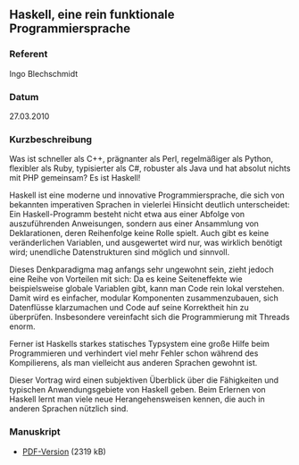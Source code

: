 ## Haskell, eine rein funktionale Programmiersprache


### Referent
Ingo Blechschmidt

### Datum
 27.03.2010

### Kurzbeschreibung
Was ist schneller als C++, prägnanter als Perl, regelmäßiger als Python,
flexibler als Ruby, typisierter als C#, robuster als Java und hat absolut
nichts mit PHP gemeinsam? Es ist Haskell!

Haskell ist eine moderne und innovative Programmiersprache, die sich von
bekannten imperativen Sprachen in vielerlei Hinsicht deutlich unterscheidet:
Ein Haskell-Programm besteht nicht etwa aus einer Abfolge von auszuführenden
Anweisungen, sondern aus einer Ansammlung von Deklarationen, deren Reihenfolge
keine Rolle spielt. Auch gibt es keine veränderlichen Variablen, und
ausgewertet wird nur, was wirklich benötigt wird; unendliche Datenstrukturen
sind möglich und sinnvoll.

Dieses Denkparadigma mag anfangs sehr ungewohnt sein, zieht jedoch eine Reihe
von Vorteilen mit sich: Da es keine Seiteneffekte wie beispielsweise globale
Variablen gibt, kann man Code rein lokal verstehen. Damit wird es einfacher,
modular Komponenten zusammenzubauen, sich Datenflüsse klarzumachen und Code auf
seine Korrektheit hin zu überprüfen. Insbesondere vereinfacht sich die
Programmierung mit Threads enorm.

Ferner ist Haskells starkes statisches Typsystem eine große Hilfe beim
Programmieren und verhindert viel mehr Fehler schon während des Kompilierens,
als man vielleicht aus anderen Sprachen gewohnt ist.

Dieser Vortrag wird einen subjektiven Überblick über die Fähigkeiten und
typischen Anwendungsgebiete von Haskell geben. Beim Erlernen von Haskell lernt
man viele neue Herangehensweisen kennen, die auch in anderen Sprachen nützlich
sind.

### Manuskript

* [PDF-Version](/download/Vortraege/Haskell_LIT_2010.pdf) (2319 kB)
